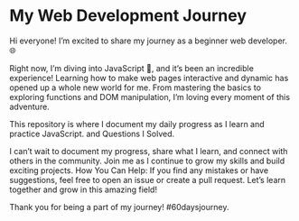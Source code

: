 # My Web Development Journey

Hi everyone! I’m excited to share my journey as a beginner web developer. 🌐

Right now, I’m diving into JavaScript 🚄, and it’s been an incredible experience! Learning how to make web pages interactive and dynamic has opened up a whole new world for me. From mastering the basics to exploring functions and DOM manipulation, I’m loving every moment of this adventure.

This repository is where I document my daily progress as I learn and practice JavaScript. and Questions I Solved.

I can’t wait to document my progress, share what I learn, and connect with others in the community. Join me as I continue to grow my skills and build exciting projects. How You Can Help: If you find any mistakes or have suggestions, feel free to open an issue or create a pull request. Let’s learn together and grow in this amazing field!

Thank you for being a part of my journey! #60daysjourney.

